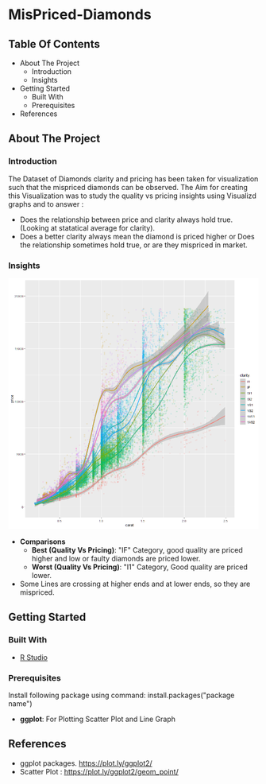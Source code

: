 # MisPriced-Diamonds

## Table Of Contents
* About The Project
  * Introduction
  * Insights
* Getting Started
  * Built With
  * Prerequisites
* References

## About The Project
### Introduction
The Dataset of Diamonds clarity and pricing has been taken for visualization such that the mispriced diamonds can be observed.
The Aim for creating this Visualization was to study the quality vs pricing insights using Visualizd graphs and to answer :
* Does the relationship between price and clarity always hold true. (Looking at statatical average for clarity).
* Does a better clarity always mean the diamond is priced higher or Does the relationship sometimes hold true, or are they mispriced in market.

### Insights
![Clarity Vs Pricing](https://github.com/mukulgoyal19/MisPriced-Diamonds/blob/master/Mispriced%20-%20Diamonds.png)

* **Comparisons**
  * **Best (Quality Vs Pricing)**: "IF" Category, good quality are priced higher and low or faulty diamonds are priced lower.
  * **Worst (Quality Vs Pricing)**: "I1" Category, Good quality are priced lower.
* Some Lines are crossing at higher ends and at lower ends, so they are mispriced.

## Getting Started
### Built With
* [R Studio](https://rstudio.com/products/rstudio/download/)

### Prerequisites
Install following package using command: install.packages("package name")
* **ggplot**: For Plotting Scatter Plot and Line Graph

## References
* ggplot packages. https://plot.ly/ggplot2/
* Scatter Plot : https://plot.ly/ggplot2/geom_point/
